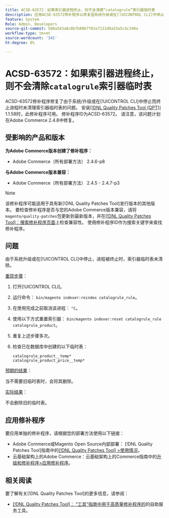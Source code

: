 ```yaml
---
title: ACSD-63572：如果索引器进程终止，则不会清理“catalogrule”索引器临时表
description: 应用ACSD-63572修补程序以修复因系统升级或在[!UICONTROL CLI]中停止进程而终止时，未清理索引器表的Adobe Commerce问题。
feature: System
Role: Admin, Developers
source-git-commit: 588a543a8c0bfb8067f81e7131d0a53e5cdc340a
workflow-type: tm+mt
source-wordcount: '341'
ht-degree: 0%

---
```



# ACSD-63572：如果索引器进程终止，则不会清除`catalogrule`索引器临时表

ACSD-63572修补程序修复了由于系统/升级或在[!UICONTROL CLI]中停止而终止进程时未清理索引器临时表的问题。 安装[[!DNL Quality Patches Tool (QPT)]](/help/tools/quality-patches-tool/quality-patches-tool-to-self-serve-quality-patches.md) 1.1.58时，此修补程序可用。 修补程序ID为ACSD-63572。 请注意，该问题计划在Adobe Commerce 2.4.8中修复。

## 受影响的产品和版本

**为Adobe Commerce版本创建了修补程序：**

* Adobe Commerce（所有部署方法） 2.4.6-p8

**与Adobe Commerce版本兼容：**

* Adobe Commerce（所有部署方法） 2.4.5 - 2.4.7-p3

>[!NOTE]
>
>该修补程序可能适用于具有新[!DNL Quality Patches Tool]发行版本的其他版本。 要检查修补程序是否与您的Adobe Commerce版本兼容，请将`magento/quality-patches`包更新到最新版本，并在[[!DNL Quality Patches Tool]：搜索修补程序页面](https://experienceleague.adobe.com/tools/commerce-quality-patches/index.html?lang=zh-Hans)上检查兼容性。 使用修补程序ID作为搜索关键字来查找修补程序。

## 问题

由于系统升级或在[!UICONTROL CLI]中停止，进程被终止时，索引器临时表未清除。

<u>重现步骤</u>：

1. 打开[!UICONTROL CLI]。
1. 运行命令： `bin/magento indexer:reindex catalogrule_rule`。
1. 在使用完成之前取消该进程： `^C`。
1. 使用以下方式重置索引器： `bin/magento indexer:reset catalogrule_rule catalogrule_product`。
1. 重复上述步骤多次。
1. 检查已在数据库中创建的以下临时表：

   ```
   catalogrule_product__temp*
   catalogrule_product_price__temp*
   ```

<u>预期的结果</u>：

当不需要旧临时表时，会将其删除。

<u>实际结果</u>：

不会删除旧的临时表。

## 应用修补程序

要应用单独的修补程序，请根据您的部署方法使用以下链接：

* Adobe Commerce或Magento Open Source内部部署： [!DNL Quality Patches Tool]指南中的[[!DNL Quality Patches Tool] >使用情况](/help/tools/quality-patches-tool/usage.md)。
* 云基础架构上的Adobe Commerce：云基础架构上的Commerce指南中的[升级和修补程序>应用修补程序](https://experienceleague.adobe.com/docs/commerce-cloud-service/user-guide/develop/upgrade/apply-patches.html?lang=zh-Hans)。

## 相关阅读

要了解有关[!DNL Quality Patches Tool]的更多信息，请参阅：

* [[!DNL Quality Patches Tool]： “工具”指南中用于高质量修补程序的](/help/tools/quality-patches-tool/quality-patches-tool-to-self-serve-quality-patches.md)的自助服务工具。
